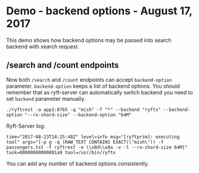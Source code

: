 # Demo - backend options - August 17, 2017

This demo shows how backend options may be passed into search backend with search request.

## /search and /count endpoints

Now both `/search` and `/count` endpoints can accept `backend-option` parameter.
`backend-option` keeps a list of backend options. You should remember that as ryft-server can automatically switch backend you need to set `backend` parameter manually.

```{.sh}
./ryftrest -a app1:8765 -q "mish" -f "*" --backend "ryftx" --backend-option "--rx-shard-size" --backend-option "64M"
```

Ryft-Server log:

```
time="2017-08-23T14:25:48Z" level=info msg="[ryftprim]: executing tool" args="[-p g -q (RAW_TEXT CONTAINS EXACT(\"mish\")) -f passengers.txt -f ryftrest -e \\x0d\\x0a -v -l --rx-shard-size 64M]" task=00000000000001a9 tool=/usr/bin/ryftx
```

You can add any number of backend options consistently.
